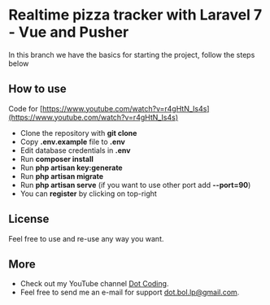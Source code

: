 # Realtime pizza tracker with Laravel 7 - Vue and Pusher
In this branch we have the basics for starting the project, follow the steps below

## How to use

Code for [https://www.youtube.com/watch?v=r4gHtN_Is4s](https://www.youtube.com/watch?v=r4gHtN_Is4s)

- Clone the repository with __git clone__
- Copy __.env.example__ file to __.env__
- Edit database credentials in __.env__
- Run __composer install__
- Run __php artisan key:generate__
- Run __php artisan migrate__
- Run __php artisan serve__ (if you want to use other port add __--port=90__)
- You can __register__ by clicking on top-right

## License

Feel free to use and re-use any way you want.

## More

- Check out my YouTube channel [Dot Coding](https://www.youtube.com/channel/UCYobBTcVkUvIqQW3sSTGarg).
- Feel free to send me an e-mail for support [dot.bol.lp@gmail.com](mailto:dot.bol.lp@gmail.com).